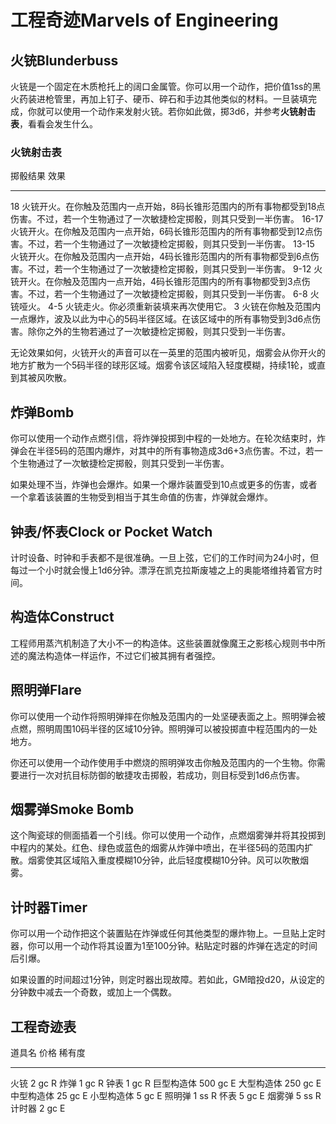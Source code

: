 # 工程奇迹Marvels of Engineering

## 火铳Blunderbuss

火铳是一个固定在木质枪托上的阔口金属管。你可以用一个动作，把价值1ss的黑火药装进枪管里，再加上钉子、硬币、碎石和手边其他类似的材料。一旦装填完成，你就可以使用一个动作来发射火铳。若你如此做，掷3d6，并参考**火铳射击表**，看看会发生什么。

### 火铳射击表

  掷骰结果   效果
  ---------- ----------------------------------------------------------------------------------------------------------------------------------------------------------
  18         火铳开火。在你触及范围内一点开始，8码长锥形范围内的所有事物都受到18点伤害。不过，若一个生物通过了一次敏捷检定掷骰，则其只受到一半伤害。
  16-17      火铳开火。在你触及范围内一点开始，6码长锥形范围内的所有事物都受到12点伤害。不过，若一个生物通过了一次敏捷检定掷骰，则其只受到一半伤害。
  13-15      火铳开火。在你触及范围内一点开始，4码长锥形范围内的所有事物都受到6点伤害。不过，若一个生物通过了一次敏捷检定掷骰，则其只受到一半伤害。
  9-12       火铳开火。在你触及范围内一点开始，4码长锥形范围内的所有事物都受到3点伤害。不过，若一个生物通过了一次敏捷检定掷骰，则其只受到一半伤害。
  6-8        火铳哑火。
  4-5        火铳走火。你必须重新装填来再次使用它。
  3          火铳在你触及范围内一点爆炸，波及以此为中心的5码半径区域。在该区域中的所有事物受到3d6点伤害。除你之外的生物若通过了一次敏捷检定掷骰，则其只受到一半伤害。

无论效果如何，火铳开火的声音可以在一英里的范围内被听见，烟雾会从你开火的地方扩散为一个5码半径的球形区域。烟雾令该区域陷入轻度模糊，持续1轮，或直到其被风吹散。

## 炸弹Bomb

你可以使用一个动作点燃引信，将炸弹投掷到中程的一处地方。在轮次结束时，炸弹会在半径5码的范围内爆炸，对其中的所有事物造成3d6+3点伤害。不过，若一个生物通过了一次敏捷检定掷骰，则其只受到一半伤害。

如果处理不当，炸弹也会爆炸。如果一个爆炸装置受到10点或更多的伤害，或者一个拿着该装置的生物受到相当于其生命值的伤害，炸弹就会爆炸。

## 钟表/怀表Clock or Pocket Watch

计时设备、时钟和手表都不是很准确。一旦上弦，它们的工作时间为24小时，但每过一个小时就会慢上1d6分钟。漂浮在凯克拉斯废墟之上的奥能塔维持着官方时间。

## 构造体Construct

工程师用蒸汽机制造了大小不一的构造体。这些装置就像魔王之影核心规则书中所述的魔法构造体一样运作，不过它们被其拥有者强控。

## 照明弹Flare

你可以使用一个动作将照明弹摔在你触及范围内的一处坚硬表面之上。照明弹会被点燃，照明周围10码半径的区域10分钟。照明弹可以被投掷直中程范围内的一处地方。

你还可以使用一个动作使用手中燃烧的照明弹攻击你触及范围内的一个生物。你需要进行一次对抗目标防御的敏捷攻击掷骰，若成功，则目标受到1d6点伤害。

## 烟雾弹Smoke Bomb

这个陶瓷球的侧面插着一个引线。你可以使用一个动作，点燃烟雾弹并将其投掷到中程内的某处。红色、绿色或蓝色的烟雾从炸弹中喷出，在半径5码的范围内扩散。烟雾使其区域陷入重度模糊10分钟，此后轻度模糊10分钟。风可以吹散烟雾。

## 计时器Timer

你可以用一个动作把这个装置贴在炸弹或任何其他类型的爆炸物上。一旦贴上定时器，你可以用一个动作将其设置为1至100分钟。粘贴定时器的炸弹在选定的时间后引爆。

如果设置的时间超过1分钟，则定时器出现故障。若如此，GM暗投d20，从设定的分钟数中减去一个奇数，或加上一个偶数。

## 工程奇迹表

  道具名       价格     稀有度
  ------------ -------- --------
  火铳         2 gc     R
  炸弹         1 gc     R
  钟表         1 gc     R
  巨型构造体   500 gc   E
  大型构造体   250 gc   E
  中型构造体   25 gc    E
  小型构造体   5 gc     E
  照明弹       1 ss     R
  怀表         5 gc     E
  烟雾弹       5 ss     R
  计时器       2 gc     E
